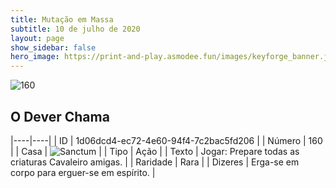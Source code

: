 ```yaml
---
title: Mutação em Massa
subtitle: 10 de julho de 2020
layout: page
show_sidebar: false
hero_image: https://print-and-play.asmodee.fun/images/keyforge_banner.jpg
---
```


![160](https://cdn.keyforgegame.com/media/card_front/pt/479_160_48VHJC6345XJ_pt.png)

## O Dever Chama

|----|----|
| ID | 1d06dcd4-ec72-4e60-94f4-7c2bac5fd206 |
| Número | 160 |
| Casa | ![Sanctum](https://archonarcana.com/images/thumb/c/c7/Sanctum.png/22px-Sanctum.png "Santuário") |
| Tipo | Ação |
| Texto | Jogar: Prepare todas as criaturas Cavaleiro amigas. |
| Raridade | Rara |
| Dizeres | Erga-se em corpo para erguer-se em espírito. |
